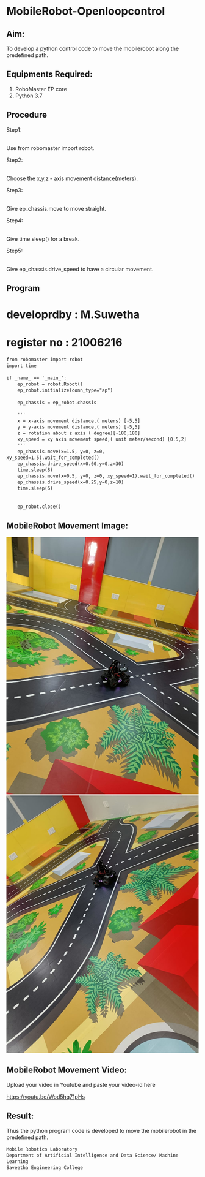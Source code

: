 # MobileRobot-Openloopcontrol
## Aim:

To develop a python control code to move the mobilerobot along the predefined path.

## Equipments Required:
1. RoboMaster EP core
2. Python 3.7

## Procedure

Step1:

<br/>Use from robomaster import robot.

Step2:

<br/> Choose the x,y,z - axis movement distance(meters).

Step3:

<br/>Give ep_chassis.move to move straight.

Step4:

<br/>Give time.sleep() for a break.

Step5:

<br/>Give ep_chassis.drive_speed to have a circular movement.

## Program
# developrdby : M.Suwetha
# register no : 21006216
```
from robomaster import robot
import time

if _name_ == '_main_':
    ep_robot = robot.Robot()
    ep_robot.initialize(conn_type="ap")

    ep_chassis = ep_robot.chassis

    '''
    x = x-axis movement distance,( meters) [-5,5]
    y = y-axis movement distance,( meters) [-5,5]
    z = rotation about z axis ( degree)[-180,180]
    xy_speed = xy axis movement speed,( unit meter/second) [0.5,2]
    '''
    ep_chassis.move(x=1.5, y=0, z=0, xy_speed=1.5).wait_for_completed()
    ep_chassis.drive_speed(x=0.60,y=0,z=30)
    time.sleep(8)
    ep_chassis.move(x=0.5, y=0, z=0, xy_speed=1).wait_for_completed()
    ep_chassis.drive_speed(x=0.25,y=0,z=10)
    time.sleep(6)
      

    ep_robot.close()
```
## MobileRobot Movement Image:

![output](./mobrobotics1.png)
![output](./mobrobotics2.png)


## MobileRobot Movement Video:

Upload your video in Youtube and paste your video-id here

https://youtu.be/Wod5hq71pHs


## Result:
Thus the python program code is developed to move the mobilerobot in the predefined path.

```
Mobile Robotics Laboratory
Department of Artificial Intelligence and Data Science/ Machine Learning
Saveetha Engineering College
```
